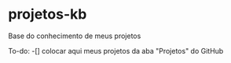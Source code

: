 # projetos-kb
Base do conhecimento de meus projetos

To-do:
  -[] colocar aqui meus projetos da aba "Projetos" do GitHub